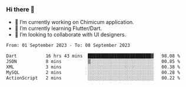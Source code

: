 ### Hi there 👋

<!--
**devcat37/devcat37** is a ✨ _special_ ✨ repository because its `README.md` (this file) appears on your GitHub profile.-->


- 🔭 I’m currently working on Chimicum application.
- 🌱 I’m currently learning Flutter/Dart.
- 👯 I’m looking to collaborate with UI designers.
<!-- - 🤔 I’m looking for help with ... -->

<!--START_SECTION:waka-->

```txt
From: 01 September 2023 - To: 08 September 2023

Dart           16 hrs 43 mins  ████████████████████████▓   98.08 %
JSON           8 mins          ▒░░░░░░░░░░░░░░░░░░░░░░░░   00.85 %
XML            3 mins          ░░░░░░░░░░░░░░░░░░░░░░░░░   00.38 %
MySQL          2 mins          ░░░░░░░░░░░░░░░░░░░░░░░░░   00.28 %
ActionScript   2 mins          ░░░░░░░░░░░░░░░░░░░░░░░░░   00.22 %
```

<!--END_SECTION:waka-->
